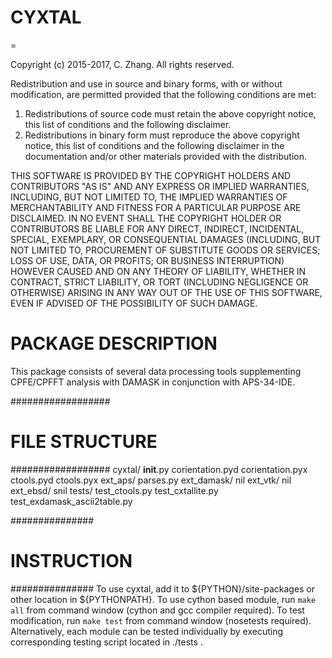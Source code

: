 CYXTAL
=====
=

Copyright (c) 2015-2017, C. Zhang.
All rights reserved.

Redistribution and use in source and binary forms, with or without modification,
are permitted provided that the following conditions are met:

1) Redistributions of source code must retain the above copyright notice, this
list of conditions and the following disclaimer.
2) Redistributions in binary form must reproduce the above copyright notice,
this list of conditions and the following disclaimer in the documentation and/or
other materials provided with the distribution.

THIS SOFTWARE IS PROVIDED BY THE COPYRIGHT HOLDERS AND CONTRIBUTORS "AS IS" AND
ANY EXPRESS OR IMPLIED WARRANTIES, INCLUDING, BUT NOT LIMITED TO, THE IMPLIED
WARRANTIES OF MERCHANTABILITY AND FITNESS FOR A PARTICULAR PURPOSE ARE
DISCLAIMED. IN NO EVENT SHALL THE COPYRIGHT HOLDER OR CONTRIBUTORS BE LIABLE FOR
ANY DIRECT, INDIRECT, INCIDENTAL, SPECIAL, EXEMPLARY, OR CONSEQUENTIAL DAMAGES
(INCLUDING, BUT NOT LIMITED TO, PROCUREMENT OF SUBSTITUTE GOODS OR SERVICES;
LOSS OF USE, DATA, OR PROFITS; OR BUSINESS INTERRUPTION) HOWEVER CAUSED AND ON
ANY THEORY OF LIABILITY, WHETHER IN CONTRACT, STRICT LIABILITY, OR TORT
(INCLUDING NEGLIGENCE OR OTHERWISE) ARISING IN ANY WAY OUT OF THE USE OF THIS
SOFTWARE, EVEN IF ADVISED OF THE POSSIBILITY OF SUCH DAMAGE.


# PACKAGE DESCRIPTION
This package consists of several data processing tools supplementing CPFE/CPFFT
analysis with DAMASK in conjunction with APS-34-IDE.

##################
# FILE STRUCTURE #
##################
cyxtal/
    __init__.py
    corientation.pyd
    corientation.pyx
    ctools.pyd
    ctools.pyx
    ext_aps/
        parses.py
    ext_damask/
        nil
    ext_vtk/
        nil
    ext_ebsd/
        snil
    tests/
        test_ctools.py
        test_cxtallite.py
        test_exdamask_ascii2table.py

###############
# INSTRUCTION #
###############
To use cyxtal, add it to ${PYTHON}/site-packages or other location in
${PYTHONPATH}.
To use cython based module, run `make all` from command window (cython
and gcc compiler required).
To test modification, run `make test` from command window (nosetests
required). Alternatively, each module can be tested individually by executing
corresponding testing script located in ./tests .
